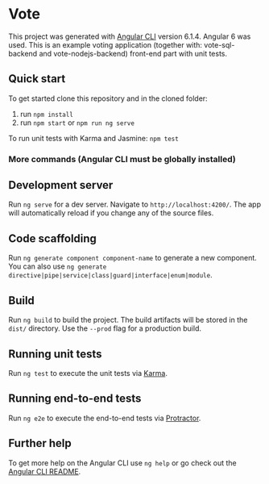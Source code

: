 # Vote

This project was generated with [Angular CLI](https://github.com/angular/angular-cli) version 6.1.4. Angular 6 was used.
This is an example voting application (together with: vote-sql-backend and vote-nodejs-backend) front-end part with unit tests.

## Quick start
To get started clone this repository and in the cloned folder:
1. run `npm install`
2. run `npm start` or `npm run ng serve`

To run unit tests with Karma and Jasmine:
`npm test`

### More commands (Angular CLI must be globally installed)

## Development server

Run `ng serve` for a dev server. Navigate to `http://localhost:4200/`. The app will automatically reload if you change any of the source files.

## Code scaffolding

Run `ng generate component component-name` to generate a new component. You can also use `ng generate directive|pipe|service|class|guard|interface|enum|module`.

## Build

Run `ng build` to build the project. The build artifacts will be stored in the `dist/` directory. Use the `--prod` flag for a production build.

## Running unit tests

Run `ng test` to execute the unit tests via [Karma](https://karma-runner.github.io).

## Running end-to-end tests

Run `ng e2e` to execute the end-to-end tests via [Protractor](http://www.protractortest.org/).

## Further help

To get more help on the Angular CLI use `ng help` or go check out the [Angular CLI README](https://github.com/angular/angular-cli/blob/master/README.md).
